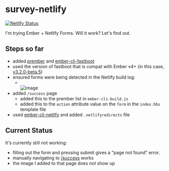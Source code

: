 # survey-netlify

[![Netlify Status](https://api.netlify.com/api/v1/badges/d187dc95-8608-436a-a4c0-0cdc0edbe671/deploy-status)](https://app.netlify.com/sites/ember-test-survey/deploys)

I'm trying Ember + Netlify Forms. Will it work? Let's find out.

## Steps so far

- added [prember](https://github.com/ef4/prember) and [ember-cli-fastboot](https://github.com/ember-fastboot/ember-cli-fastboot)
- used the version of fastboot that is compat with Ember v4+ (in this case, [v3.2.0-beta.5](https://github.com/ember-fastboot/ember-cli-fastboot/releases/tag/v3.2.0-beta.5))
- ensured forms were being detected in the Netlify build log: 
  - <br>![image](https://user-images.githubusercontent.com/4587451/152862713-712ddb5b-cbe8-4bc3-a2b9-85efea0bc6c5.png)
- added `/success` page 
  - added this to the prember list in `ember-cli-build.js` 
  - added this to the `action` attribute value on the `form` in the `index.hbs` template file
- used [ember-cli-netlify](https://github.com/shipshapecode/ember-cli-netlify) and added `.netlifyredirects` file

## Current Status

It's currently still not working:

- filling out the form and pressing submit gives a "page not found" error.
- manually navigating to [/success](https://ember-test-survey.netlify.app/success/) works
- the image I added to that page does _not_ show up

